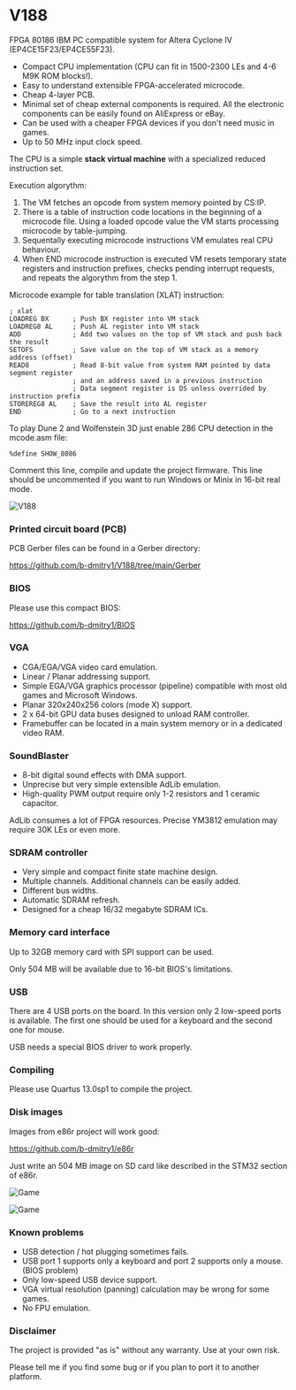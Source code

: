 # V188
FPGA 80186 IBM PC compatible system for Altera Cyclone IV (EP4CE15F23/EP4CE55F23).

* Compact CPU implementation (CPU can fit in 1500-2300 LEs and 4-6 M9K ROM blocks!).
* Easy to understand extensible FPGA-accelerated microcode.
* Cheap 4-layer PCB.
* Minimal set of cheap external components is required. All the electronic components can be easily found on AliExpress or eBay.
* Can be used with a cheaper FPGA devices if you don't need music in games.
* Up to 50 MHz input clock speed.

The CPU is a simple **stack virtual machine** with a specialized reduced instruction set.

Execution algorythm:

1. The VM fetches an opcode from system memory pointed by CS:IP.
2. There is a table of instruction code locations in the beginning of a microcode file. Using a loaded opcode value the VM starts processing microcode by table-jumping.
3. Sequentally executing microcode instructions VM emulates real CPU behaviour.
4. When END microcode instruction is executed VM resets temporary state registers and instruction prefixes, checks pending interrupt requests, and repeats the algorythm from the step 1.

Microcode example for table translation (XLAT) instruction:

    ; xlat
	LOADREG BX      ; Push BX register into VM stack
	LOADREG8 AL     ; Push AL register into VM stack
	ADD             ; Add two values on the top of VM stack and push back the result
	SETOFS          ; Save value on the top of VM stack as a memory address (offset)
	READ8           ; Read 8-bit value from system RAM pointed by data segment register
                    ; and an address saved in a previous instruction
                    ; Data segment register is DS unless overrided by instruction prefix
	STOREREG8 AL    ; Save the result into AL register
	END             ; Go to a next instruction

To play Dune 2 and Wolfenstein 3D just enable 286 CPU detection in the mcode.asm file:

    %define SHOW_8086
    
Comment this line, compile and update the project firmware. This line should be uncommented if you want to run Windows or Minix in 16-bit real mode.

![V188](https://github.com/b-dmitry1/V188/blob/main/V188.jpg)

### Printed circuit board (PCB)
PCB Gerber files can be found in a Gerber directory:

https://github.com/b-dmitry1/V188/tree/main/Gerber

### BIOS
Please use this compact BIOS:

https://github.com/b-dmitry1/BIOS

### VGA

* CGA/EGA/VGA video card emulation.
* Linear / Planar addressing support.
* Simple EGA/VGA graphics processor (pipeline) compatible with most old games and Microsoft Windows.
* Planar 320x240x256 colors (mode X) support.
* 2 x 64-bit GPU data buses designed to unload RAM controller.
* Framebuffer can be located in a main system memory or in a dedicated video RAM.

### SoundBlaster

* 8-bit digital sound effects with DMA support.
* Unprecise but very simple extensible AdLib emulation.
* High-quality PWM output require only 1-2 resistors and 1 ceramic capacitor.

AdLib consumes a lot of FPGA resources. Precise YM3812 emulation may require 30K LEs or even more.

### SDRAM controller

* Very simple and compact finite state machine design.
* Multiple channels. Additional channels can be easily added.
* Different bus widths.
* Automatic SDRAM refresh.
* Designed for a cheap 16/32 megabyte SDRAM ICs.

### Memory card interface

Up to 32GB memory card with SPI support can be used.

Only 504 MB will be available due to 16-bit BIOS's limitations.

### USB

There are 4 USB ports on the board.
In this version only 2 low-speed ports is available.
The first one should be used for a keyboard and the second one for mouse.

USB needs a special BIOS driver to work properly.

### Compiling

Please use Quartus 13.0sp1 to compile the project.

### Disk images

Images from e86r project will work good:

https://github.com/b-dmitry1/e86r

Just write an 504 MB image on SD card like described in the STM32 section of e86r.

![Game](https://github.com/b-dmitry1/V188/blob/main/ColorLines.jpg)

![Game](https://github.com/b-dmitry1/V188/blob/main/Solit.jpg)

### Known problems
* USB detection / hot plugging sometimes fails.
* USB port 1 supports only a keyboard and port 2 supports only a mouse. (BIOS problem)
* Only low-speed USB device support.
* VGA virtual resolution (panning) calculation may be wrong for some games.
* No FPU emulation.

### Disclaimer
The project is provided "as is" without any warranty. Use at your own risk.

Please tell me if you find some bug or if you plan to port it to another platform.
